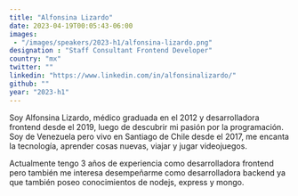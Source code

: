 ```yaml
---
title: "Alfonsina Lizardo"
date: 2023-04-19T00:05:43-06:00
images: 
 - "/images/speakers/2023-h1/alfonsina-lizardo.png"
designation : "Staff Consultant Frontend Developer"
country: "mx"
twitter: ""
linkedin: "https://www.linkedin.com/in/alfonsinalizardo/"
github: ""
year: "2023-h1"
---
```


Soy Alfonsina Lizardo, médico graduada en el 2012 y desarrolladora frontend desde el 2019, luego de descubrir mi pasión por la programación. Soy de Venezuela pero vivo en Santiago de Chile desde el 2017, me encanta la tecnología, aprender cosas nuevas, viajar y jugar videojuegos. 

Actualmente tengo 3 años de experiencia como desarrolladora frontend pero también me interesa desempeñarme como desarrolladora backend ya que también poseo conocimientos de nodejs, express y mongo.

